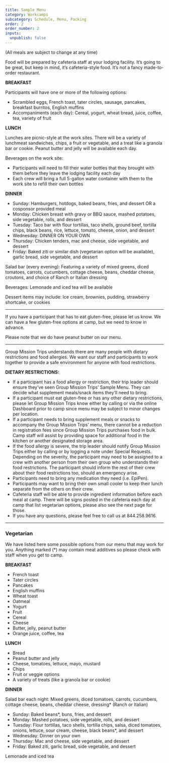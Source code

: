 ```yaml
---
title: Sample Menu
category: Workcamps
subcategory: Schedule, Menu, Packing
order: 2
order_number: 2
inputs:
  unpublish: false
---
```

(All meals are subject to change at any time)&nbsp;

Food will be prepared by cafeteria staff at your lodging facility. It’s going to be great, but keep in mind, it’s cafeteria-style food. It’s not a fancy made-to-order restaurant.&nbsp;

**BREAKFAST&nbsp;**

Participants will have one or more of the following options:&nbsp;

* Scrambled eggs, French toast, tater circles, sausage, pancakes, breakfast burritos, English muffins&nbsp;
* Accompaniments (each day): Cereal, yogurt, wheat bread, juice, coffee, tea, variety of fruit&nbsp;

**LUNCH&nbsp;**

Lunches are picnic-style at the work sites. There will be a variety of lunchmeat sandwiches, chips, a fruit or vegetable, and a treat like a granola bar or cookie. Peanut butter and jelly will be available each day.&nbsp;

Beverages on the work site:&nbsp;

* Participants will need to fill their water bottles that they brought with them before they leave the lodging facility each day
* Each crew will bring a full 5-gallon water container with them to the work site to refill their own bottles

**DINNER&nbsp;**

* Sunday: Hamburgers, hotdogs, baked beans, fries, and dessert OR a cosponsor provided meal&nbsp;
* Monday: Chicken breast with gravy or BBQ sauce, mashed potatoes, side vegetable, rolls, and dessert
* Tuesday: Taco bar with flour tortillas, taco shells, ground beef, tortilla chips, black beans, rice, lettuce, tomato, cheese, onion, and dessert
* Wednesday: DINNER ON YOUR OWN&nbsp;
* Thursday: Chicken tenders, mac and cheese, side vegetable, and dessert
* Friday: Baked ziti or similar dish (vegetarian option will be available), garlic bread, side vegetable, and dessert

Salad bar (every evening): Featuring a variety of mixed greens, diced tomatoes, carrots, cucumbers, cottage cheese, beans, cheddar cheese, croutons, and choice of Ranch or Italian dressing&nbsp;

Beverages: Lemonade and iced tea will be available&nbsp;

Dessert items may include: Ice cream, brownies, pudding, strawberry shortcake, or cookies

---

If you have a participant that has to eat gluten-free, please let us know. We can have a few gluten-free options at camp, but we need to know in advance.

Please note that we do have peanut butter on our menu.&nbsp;

---

Group Mission Trips understands there are many people with dietary restrictions and food allergies. We want our staff and participants to work together to provide a safe environment for anyone with food restrictions.&nbsp;

**DIETARY RESTRICTIONS:**

* If a participant has a food allergy or restriction, their trip leader should ensure they’ve seen Group Mission Trips’ Sample Menu. They can decide what supplement meals/snack items they’ll need to bring.
* If a participant must eat gluten-free or has any other dietary restrictions, please let Group Mission Trips know either by calling or via the online Dashboard prior to camp since menu may be subject to minor changes per location.
* If a participant needs to bring supplement meals or snacks to accompany the Group Mission Trips’ menu, there cannot be a reduction in registration fees since Group Mission Trips purchases food in bulk. Camp staff will assist by providing space for additional food in the kitchen or another designated storage area.
* If the food allergy is severe, the trip leader should notify Group Mission Trips either by calling or by logging a note under Special Requests. Depending on the severity, the participant may need to be assigned to a crew with another person from their own group who understands their food restrictions. The participant should inform the rest of their crew about their food restrictions too, should an emergency arise.
* Participants need to bring any medication they need (i.e. EpiPen).
* Participants may want to bring their own small cooler to keep their lunch separate from the others on their crew.
* Cafeteria staff will be able to provide ingredient information before each meal at camp. There will be signs posted in the cafeteria each day at camp that list vegetarian options, please also see the next page for those.
* If you have any questions, please feel free to call us at 844.258.9616.&nbsp;

---

### **Vegetarian**

We have listed here some possible options from our menu that may work for you. Anything marked (\*) may contain meat additives so please check with staff when you get to camp.&nbsp;

**BREAKFAST&nbsp;**

* French toast&nbsp;
* Tater circles&nbsp;
* Pancakes&nbsp;
* English muffins&nbsp;
* Wheat toast&nbsp;
* Oatmeal&nbsp;
* Yogurt&nbsp;
* Fruit&nbsp;
* Cereal&nbsp;
* Cheese&nbsp;
* Butter, jelly, peanut butter&nbsp;
* Orange juice, coffee, tea&nbsp;

**LUNCH&nbsp;**

* Bread&nbsp;
* Peanut butter and jelly&nbsp;
* Cheese, tomatoes, lettuce, mayo, mustard&nbsp;
* Chips&nbsp;
* Fruit or veggie options&nbsp;
* A variety of treats (like a granola bar or cookie)

**DINNER&nbsp;**

Salad bar each night: Mixed greens, diced tomatoes, carrots, cucumbers, cottage cheese, beans, cheddar cheese, dressing\* (Ranch or Italian)&nbsp;

* Sunday: Baked beans\*, buns, fries, and dessert
* Monday: Mashed potatoes, side vegetable, rolls, and dessert
* Tuesday: Flour tortillas, taco shells, tortilla chips, salsa, diced tomatoes, onions, lettuce, sour cream, cheese, black beans\*, and dessert
* Wednesday: Dinner on your own&nbsp;
* Thursday: Mac and cheese, side vegetable, and dessert
* Friday: Baked ziti, garlic bread, side vegetable, and dessert

Lemonade and iced tea&nbsp;